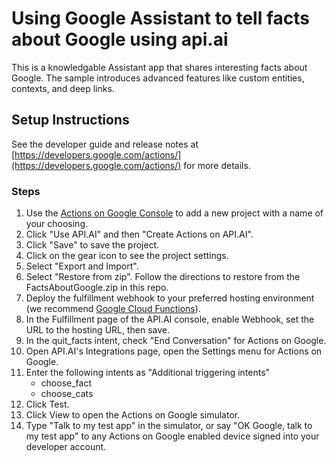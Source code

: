 # Using Google Assistant to tell facts about Google using api.ai

This is a knowledgable Assistant app that shares interesting facts about Google.
The sample introduces advanced features like custom entities, contexts,
and deep links. 

## Setup Instructions

See the developer guide and release notes at [https://developers.google.com/actions/](https://developers.google.com/actions/) for more details.

### Steps
1. Use the [Actions on Google Console](https://console.actions.google.com) to add a new project with a name of your choosing.
1. Click "Use API.AI" and then "Create Actions on API.AI".
1. Click "Save" to save the project.
1. Click on the gear icon to see the project settings.
1. Select "Export and Import".
1. Select "Restore from zip". Follow the directions to restore from the FactsAboutGoogle.zip in this repo.
1. Deploy the fulfillment webhook to your preferred hosting environment
(we recommend [Google Cloud Functions](https://cloud.google.com/functions/docs/tutorials/http)).
1. In the Fulfillment page of the API.AI console, enable Webhook, set the URL to the hosting URL, then save.
1. In the quit_facts intent, check "End Conversation" for Actions on Google.
1. Open API.AI's Integrations page, open the Settings menu for Actions on Google.
1. Enter the following intents as "Additional triggering intents"
    * choose_fact
    * choose_cats
1. Click Test.
1. Click View to open the Actions on Google simulator.
1. Type "Talk to my test app" in the simulator, or say "OK Google, talk to my test app" to any Actions on Google enabled device signed into your developer account.

